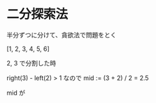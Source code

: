 # 二分探索法

半分ずつに分けて、貪欲法で問題をとく

[1, 2, 3, 4, 5, 6]

2, 3 で分割した時

right(3) - left(2) > 1 なので
mid := (3 + 2) / 2 = 2.5

mid が
